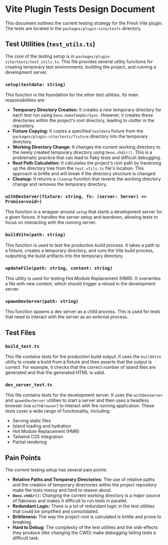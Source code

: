 # Vite Plugin Tests Design Document

This document outlines the current testing strategy for the Fresh Vite plugin.
The tests are located in the `packages/plugin-vite/tests` directory.

## Test Utilities (`test_utils.ts`)

The core of the testing setup is in `packages/plugin-vite/tests/test_utils.ts`.
This file provides several utility functions for creating temporary test
environments, building the project, and running a development server.

### `setup(testdata: string)`

This function is the foundation for the other test utilities. Its main
responsibilities are:

- **Temporary Directory Creation:** It creates a new temporary directory for
  each test run using `Deno.makeTempDirSync`. However, it creates these
  directories within the project's root directory, leading to clutter in the
  repository.
- **Fixture Copying:** It copies a specified `testdata` fixture from the
  `packages/plugin-vite/tests/fixture` directory into the temporary directory.
- **Working Directory Change:** It changes the current working directory to the
  newly created temporary directory using `Deno.chdir()`. This is a problematic
  practice that can lead to flaky tests and difficult debugging.
- **Root Path Calculation:** It calculates the project's root path by traversing
  up the directory tree from the `test_utils.ts` file's location. This approach
  is brittle and will break if the directory structure is changed.
- **Cleanup:** It returns a `cleanup` function that reverts the working
  directory change and removes the temporary directory.

### `withDevServer(fixture: string, fn: (server: Server) => Promise<void>)`

This function is a wrapper around `setup` that starts a development server for a
given fixture. It handles the server setup and teardown, allowing tests to focus
on interacting with the running server.

### `buildVite(path: string)`

This function is used to test the production build process. It takes a path to a
fixture, creates a temporary directory, and runs the Vite build process,
outputting the build artifacts into the temporary directory.

### `updateFile(path: string, content: string)`

This utility is used for testing Hot Module Replacement (HMR). It overwrites a
file with new content, which should trigger a reload in the development server.

### `spawnDevServer(path: string)`

This function spawns a dev server as a child process. This is used for tests
that need to interact with the server as an external process.

## Test Files

### `build_test.ts`

This file contains tests for the production build output. It uses the
`buildVite` utility to create a build from a fixture and then asserts that the
output is correct. For example, it checks that the correct number of island
files are generated and that the generated HTML is valid.

### `dev_server_test.ts`

This file contains tests for the development server. It uses the `withDevServer`
and `spawnDevServer` utilities to start a server and then uses a headless
browser (via `withBrowser`) to interact with the running application. These
tests cover a wide range of functionality, including:

- Serving static files
- Island loading and hydration
- Hot Module Replacement (HMR)
- Tailwind CSS integration
- Partial rendering

## Pain Points

The current testing setup has several pain points:

- **Relative Paths and Temporary Directories:** The use of relative paths and
  the creation of temporary directories within the project repository make the
  tests messy and hard to reason about.
- **`Deno.chdir()`:** Changing the current working directory is a major source
  of flakiness and makes it difficult to run tests in parallel.
- **Redundant Logic:** There is a lot of redundant logic in the test utilities
  that could be simplified and consolidated.
- **Brittleness:** The way the project root is calculated is brittle and prone
  to breaking.
- **Hard to Debug:** The complexity of the test utilities and the side effects
  they produce (like changing the CWD) make debugging failing tests a difficult
  task.
